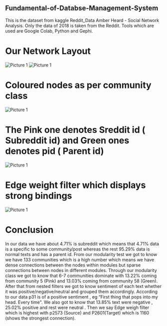 ## Fundamental-of-Databse-Management-System

This is the dataset from kaggle Reddit_Data Amber Heard - Social Network Analysis. Only the data of 2018 is taken from the Reddit. Tools which are used are Google Colab, Python and Gephi.

# Our Network Layout
![Picture 1](https://user-images.githubusercontent.com/93224923/163781968-d25714f6-8a8d-4d85-9929-0b847cd6888c.png)
![Picture 1](https://user-images.githubusercontent.com/93224923/163782005-f136189b-4f33-4538-b5ac-d2a812aa22a0.png)

# Coloured nodes as per community class
![Picture 1](https://user-images.githubusercontent.com/93224923/163782120-1afee289-2fba-4256-91fe-9fe6163fca34.png)

# The Pink one denotes Sreddit id ( Subreddit id) and Green ones denotes pid ( Parent id) 
![Picture 1](https://user-images.githubusercontent.com/93224923/163782541-517720bc-ce21-4cdf-975d-d437bd2e5b2d.png)

# Edge weight filter which displays strong bindings
![Picture 1](https://user-images.githubusercontent.com/93224923/163782668-39989e0b-5af0-4f14-8067-98f67301d1ed.png)

# Conclusion
In our data we have about 4.71% is subreddit which means that 4.71% data is a specific to some community/post whereas the rest 95.29% data is normal texts and has a parent id. From our modularity test we got to know we have 133 communities which is a high number which means we have dense connections between the nodes within modules but sparse connections between nodes in different modules. Through our modularity class we got to know that 6-7 communities dominate with 13.22% coming from community 5 (Pink) and 13.03% coming from community 58 (Green). After that from nested filters we got to know sentiment of each text whether it was positive/negative/neutral and grouped them accordingly. According to our data p31 is of a  positive sentiment , eg “First thing that pops into my head. Every time". We also got to know that 13.85% text were negative , 25.02% positive and rest were neutral . Then we say Edge weigh filter which is highest with p2573 (Source) and P2601(Target) which is 1160 (shows the strongest connection).

